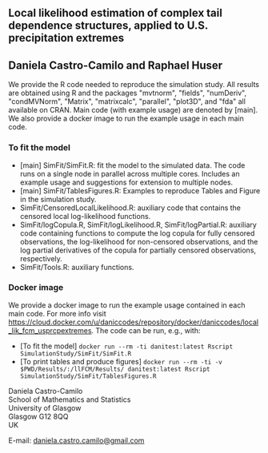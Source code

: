 ## Local likelihood estimation of complex tail dependence structures, applied to U.S. precipitation extremes
## Daniela Castro-Camilo and Raphael Huser


We provide the R code needed to reproduce the simulation study. All results are obtained using R and the packages "mvtnorm", "fields", "numDeriv", "condMVNorm", "Matrix", "matrixcalc", "parallel", "plot3D", and "fda" all available on CRAN. Main code (with example usage) are denoted by [main]. We also provide a docker image to run the example usage in each main code.


### To fit the model

- [main] SimFit/SimFit.R: fit the model to the simulated data. The code runs on a single node in parallel across multiple cores. Includes an example usage and suggestions for extension to multiple nodes.
- [main] SimFit/TablesFigures.R: Examples to reproduce Tables and Figure in the simulation study.
- SimFit/CensoredLocalLikelihood.R: auxiliary code that contains the censored local log-likelihood functions.
- SimFit/logCopula.R, SimFit/logLikelihood.R, SimFit/logPartial.R: auxiliary code containing functions to compute the log copula for fully censored observations, the log-likelihood for non-censored observations, and the log partial derivatives of the copula for partially censored observations, respectively.
- SimFit/Tools.R: auxiliary functions.



### Docker image
We provide a docker image to run the example usage contained in each main code. For more info visit https://cloud.docker.com/u/daniccodes/repository/docker/daniccodes/local_lik_fcm_usprcpextremes. The code can be run, e.g., with:

- [To fit the model] `docker run --rm -ti danitest:latest Rscript SimulationStudy/SimFit/SimFit.R`
- [To print tables and produce figures] `docker run --rm -ti -v $PWD/Results/:/llFCM/Results/ danitest:latest Rscript SimulationStudy/SimFit/TablesFigures.R`




Daniela Castro-Camilo<br/>
School of Mathematics and Statistics<br/>
University of Glasgow<br/>
Glasgow G12 8QQ<br/>
UK

E-mail: daniela.castro.camilo@gmail.com




